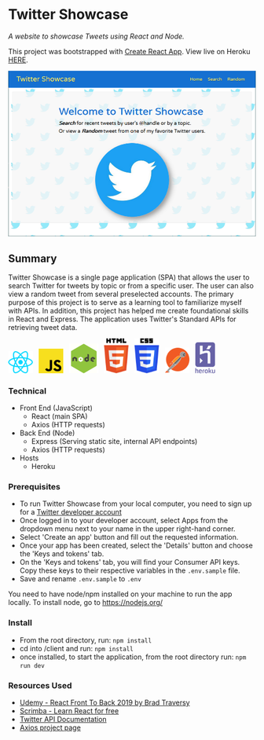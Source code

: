 # Twitter Showcase

_A website to showcase Tweets using React and Node._

This project was bootstrapped with [Create React App](https://github.com/facebook/create-react-app).
View live on Heroku <a href="https://twitter-showcase.herokuapp.com/" target="_blank">HERE</a>.

<img src="./readme-images/screenshot.png" width="600">

## Summary
Twitter Showcase is a single page application (SPA) that allows the user to search Twitter for tweets by topic or from a specific user. The user can also view a random tweet from several preselected accounts. The primary purpose of this project is to serve as a learning tool to familiarize myself with APIs. In addition, this project has helped me create foundational skills in React and Express. The application uses Twitter's Standard APIs for retrieving tweet data.

<img src="./readme-images/react.svg" width="50">&nbsp;&nbsp;
<img src="./readme-images/javascript.svg" width="50">&nbsp;&nbsp;
<img src="./readme-images/node.png" width="60">&nbsp;&nbsp;
<img src="./readme-images/html-5.svg" width="50">&nbsp;&nbsp;
<img src="./readme-images/css-3.svg" width="50">&nbsp;&nbsp;
<img src="./readme-images/postman.svg" width="50">&nbsp;&nbsp;
<img src="./readme-images/heroku.svg" width="40">

### Technical
- Front End (JavaScript)
  - React (main SPA)
  - Axios (HTTP requests)
- Back End (Node)
  - Express (Serving static site, internal API endpoints)
  - Axios (HTTP requests)
- Hosts
  - Heroku

### Prerequisites

- To run Twitter Showcase from your local computer, you need to sign up for a [Twitter developer account](https://developer.twitter.com) 
- Once logged in to your developer account, select Apps from the dropdown menu next to your name in the upper right-hand corner.
- Select 'Create an app' button and fill out the requested information. 
- Once your app has been created, select the 'Details' button and choose the 'Keys and tokens' tab.
- On the 'Keys and tokens' tab, you will find your Consumer API keys. Copy these keys to their respective variables in the `.env.sample` file.
- Save and rename `.env.sample` to `.env`

You need to have node/npm installed on your machine to run the app locally. To install node, go to https://nodejs.org/

### Install

- From the root directory, run: `npm install`
- cd into /client and run: `npm install`
- once installed, to start the application, from the root directory run: `npm run dev`

### Resources Used
- <a href="https://www.udemy.com/modern-react-front-to-back/" target="_blank">Udemy - React Front To Back 2019 by  Brad Traversy</a>
- <a href="https://scrimba.com/g/glearnreact" target="_blank">Scrimba - Learn React for free</a>
- <a href="https://developer.twitter.com/en/docs.html" target="_blank">Twitter API Documentation</a>
- <a href="https://www.npmjs.com/package/axios" target="_blank">Axios project page</a>
